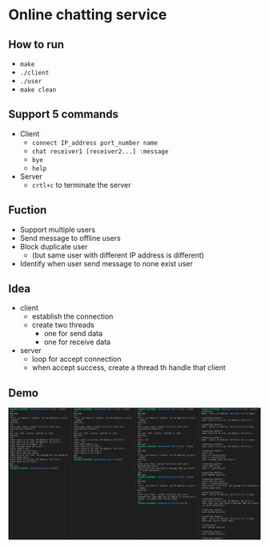 # Online chatting service
## How to run
- `make`
- `./client`
- `./user`
- `make clean`
## Support 5 commands
- Client
    - `connect IP_address port_number name`
    - `chat receiver1 [receiver2...] :message`
    - `bye`
    - `help`
- Server
    - `crtl+c` to terminate the server
## Fuction
- Support multiple users
- Send message to offline users
- Block duplicate user
    - (but same user with different IP address is different)
- Identify when user send message to none exist user
## Idea
- client
    - establish the connection
    - create two threads
        - one for send data
        - one for receive data
- server
    - loop for accept connection
    - when accept success, create a thread th handle that client
## Demo
![](./demo.png)
